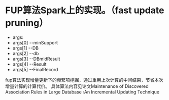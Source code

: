 # FUP算法Spark上的实现。（fast update pruning） > * args: * args[0]  --minSupport * args[1]  --DB * args[2]  --db * args[3]  --DBmidResult * args[4]  --Result * args[5]  --FinalRecord fup算法实现增量更新下的频繁项挖掘，通过重用上次计算的中间结果，节省本次增量计算的计算代价。 具体算法内容见论文Maintenance of Discovered Association Rules in Large Database :An Incremental Updating Technique  